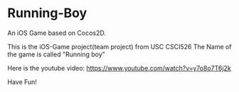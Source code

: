 # Running-Boy
An iOS Game based on Cocos2D.

This is the iOS-Game project(team project) from USC CSCI526 The Name of the game is called "Running boy"

Here is the youtube video: https://www.youtube.com/watch?v=y7o8o7T6j2k

Have Fun!
